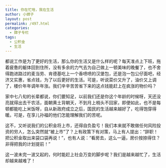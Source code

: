 ```yaml
---
title: 你在忙啥，我在生活
author: 小嫦子
layout: post
permalink: /497.html
categories:
  - 嫦子专栏
tags:
  - 公积金
  - 生活
---
```

都说工作是为了更好的生活，那么你的生活又是什么样的呢？每天准点上下班，拖着疲惫的躯体回到住所，没有多余的力气去为自己做上一顿美味的晚餐了，也不舍得跑进路过的麦当劳、肯德基吃上一个香喷喷的汉堡包，还是泡一包公仔面吧，经济又实惠，省点钱，为了以后更好的生活。可是，听说菜价又升了，油价又上调了，楼价年年调年年涨。我们辛辛苦苦省下来的这点钱能赶上在疯涨的物价吗？  


  
家中七八旬的长辈都说，你们要知足，以前我们还是你这个年龄的时候呀，天还没亮就得出去干农活，面朝黄土背朝天，不到月上梢头不回家，即便如此，也不是每顿都能吃上米饭呀，自从新政府成立之后，国民的生活越来越好了，吃得饱穿得暖。可是，在享儿孙福的他们怎能理解我们的苦呢。

这不，又听说我们的公积金将上市，还得自负盈亏！我们本来就不敢做任何风险投资的穷人，怎么突然就“被上市”了？上有政策下有对策，马上有人提出：“辞职！把公积金取出来袋口袋再说！”，也有人说：“看房去，这么一逼，房价按捺得住？非得把我的计划提前！”

这一波未完一波又起的，何时能赶上社会万变的脚步呢？我们是越来越忙了，生活却越来越难了！